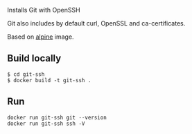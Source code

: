 Installs Git with OpenSSH

Git also includes by default curl, OpenSSL and ca-certificates.

Based on [alpine](https://hub.docker.com/_/alpine/) image.

## Build locally

```
$ cd git-ssh
$ docker build -t git-ssh .
```

## Run

```
docker run git-ssh git --version
docker run git-ssh ssh -V
```
